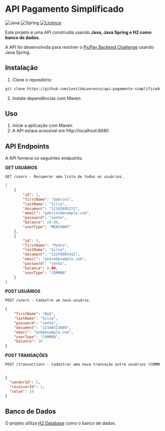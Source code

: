 # API Pagamento Simplificado

![Java](https://img.shields.io/badge/java-%23ED8B00.svg?style=for-the-badge&logo=openjdk&logoColor=white)
![Spring](https://img.shields.io/badge/spring-%236DB33F.svg?style=for-the-badge&logo=spring&logoColor=white)
[![Licence](https://img.shields.io/github/license/Ileriayo/markdown-badges?style=for-the-badge)](./LICENSE)

Este projeto é uma API construída usando **Java, Java Spring e H2 como banco de dados.**

A API foi desenvolvida para resolver o [PicPay Backend Challenge](https://github.com/PicPay/picpay-desafio-backend) usando Java Spring.

## Instalação

1. Clone o repositório:

```bash
git clone https://github.com/LenildoLourenco/api-pagamento-simplificado.git
```

2. Instale dependências com Maven

## Uso

1. Inicie a aplicação com Maven
2. A API estará acessível em http://localhost:8080


## API Endpoints
A API fornece os seguintes endpoints:

**GET USUÁRIOS**
```markdown
GET /users - Recuperar uma lista de todos os usuários.
```
```json
[
    {
        "id": 1,
        "firstName": "Gabriel",
        "lastName": "Silva",
        "document": "12345695223",
        "email": "gabriel@example.com",
        "password": "senha",
        "balance": 20.00,
        "userType": "MERCHANT"
    },
    {
        "id": 5,
        "firstName": "Pedro",
        "lastName": "Silva",
        "document": "12378965412",
        "email": "pedro@example.com",
        "password": "senha",
        "balance": 0.00,
        "userType": "COMMON"
    }
]
```

**POST USUÁRIOS**
```markdown
POST /users - Cadastre um novo usuário.
```
```json
{
    "firstName": "Bob",
    "lastName": "Silva",
    "password": "senha",
    "document": "12348523689",
    "email": "bob@example.com",
    "userType": "COMMON",
    "balance": 10
}
```

**POST TRANSAÇÕES**
```markdown
POST /transactions - Cadastrar uma nova transação entre usuários (COMMON para COMMON ou COMMON para MERCHANT).
```

```json

{
  "senderId": 5,
  "receiverId": 1,
  "value": 10
}
```

## Banco de Dados
O projeto utiliza [H2 Database](https://www.h2database.com/html/tutorial.html) como o banco de dados.




